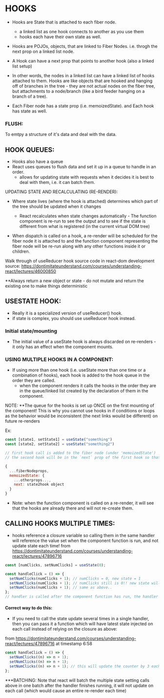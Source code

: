 # HOOKS

- Hooks are State that is attached to each fiber node.

  - a linked list as one hook connects to another as you use them
  - hooks each have their own state as well.

- Hooks are POJOs, objects, that are linked to Fiber Nodes. i.e. throgh the next prop on a linked list node.
- A Hook can have a next prop that points to another hook (also a linked list setup)
- In other words, the nodes in a linked list can have a linked list of hooks attached to them.
  Hooks are like objects that are hooked and hanging off of branches in the tree - they are not actual nodes on the fiber tree, but attachments to a node/branch (like a bird feeder hanging on a branch of a tree).

- Each Fiber node has a state prop (i.e. memoizedState). and Each hook has state as well.

### FLUSH:

To emtpy a structure of it's data and deal with the data.

## HOOK QUEUES:

- Hooks also have a queue
- React uses queues to flush data and set it up in a queue to handle in an order.
  - allows for updating state with requests when it decides it is best to deal with them, i.e. it can batch them.

UPDATING STATE AND RECALCULATING (RE-RENDER):

- Where state lives (where the hook is attached) determines which part of the tree should be updated when it changes

  - React recalculates when state changes automatically - The function component is re-run to see the output and to see if the state is different from what is registered (in the current virtual DOM tree)

- When dispatch is called on a hook, a re-render will be scheduled for the fiber node it is attached to and the function component representing the fiber node will be re-run along with any other functions inside it or children.

Walk through of useReducer hook source code in react-dom development source: https://dontimitateunderstand.com/courses/understanding-react/lectures/46000850

\*\*Always return a new object or state - do not mutate and return the existing one to make things deterministic

## USESTATE HOOK:

- Really it is a specialized version of useReducer() hook.
- if state is complex, you should use useReducer hook instead.

### Initial state/mounting

- The initial value of a useState hook is always discarded on re-renders - it only has an effect when the component mounts.

### USING MULTIPLE HOOKS IN A COMPONENT:

- If using more than one hook (i.e. useState more than one time or a combination of hooks), each hook is added to the hook queue in the order they are called.
  - when the component renders it calls the hooks in the order they are in the queue/linked list created by the declaration of them in the component.

NOTE: \*\*The queue for the hooks is set up ONCE on the first mounting of the component! This is why you cannot use hooks in if conditions or loops as the behavior would be inconsistent (the next links wouild be different) on future re-renders

Ex:

```javascript
const [state1, setState1] = useState("something")
const [state2, setState2] = useState("something2")

// first hook call is added to the fiber node (under 'memoizedState')
// the second hook will be in the `next` prop of the first hook so that state1 hook points to state2 hook.

{
  ...fiberNodeprops,
  memoizedState: {
    ...otherprops...,
    next: state2hook object
  }
}
```

- Note: when the function component is called on a re-render, it will see that the hooks are already there and will not re-create them.

## CALLING HOOKS MULTIPLE TIMES:

- hooks reference a closure variable so calling them in the same handler will reference the value set when the component function is run, and not update state each time!
  from https://dontimitateunderstand.com/courses/understanding-react/lectures/47896716

```javascript
const [numClicks, setNumClicks] = useState(0);

const handleClick = () => {
  setNumClicks(numClicks + 1); // numClicks = 0, new state = 1
  setNumClicks(numClicks + 1); // numClicks still is 0!! new state will be set to 1 again!
  setNumClicks(numClicks + 1); // same as above..
};
// handler is called after the component function has run, the handler remembers the closure value of numClicks that was created when the component ran and the state was set to 0 at that time.
```

#### Correct way to do this:

- If you need to call the state update several times in a single handler, then you can pass it a function which will have latest state injected on each call instead of relying on the closure as above:

from https://dontimitateunderstand.com/courses/understanding-react/lectures/47896716 at timestamp 6:58

```javascript
const handleClick = () => {
  setNumClicks((n) => n + 1);
  setNumClicks((n) => n + 1);
  setNumClicks((n) => n + 1); // this will update the counter by 3 each time the handler is called
};
```

\*\*\*BATCHING: Note that react will batch the multiple state setting calls above in one batch after the handler finishes running, it will not update on each call (which would cause an entire re-render each time)
